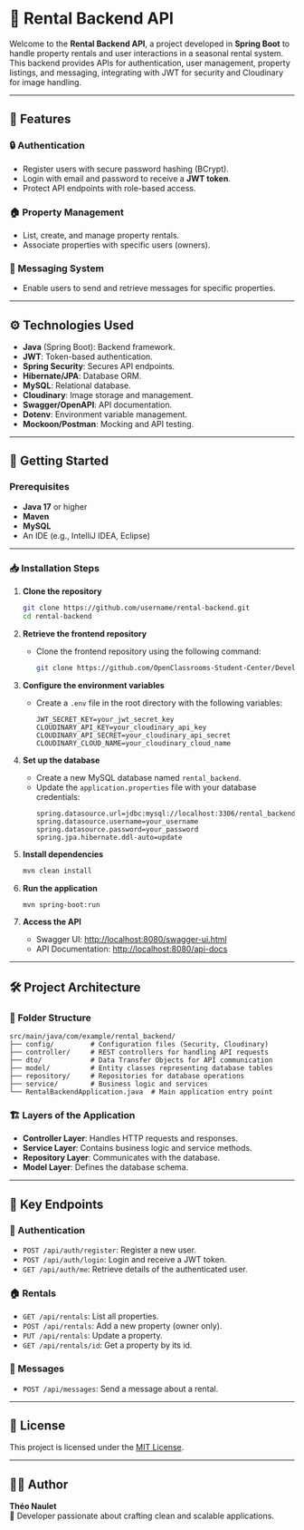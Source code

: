 
# 🏡 Rental Backend API

Welcome to the **Rental Backend API**, a project developed in **Spring Boot** to handle property rentals and user interactions in a seasonal rental system. This backend provides APIs for authentication, user management, property listings, and messaging, integrating with JWT for security and Cloudinary for image handling.

---

## 📝 Features

### 🔒 Authentication
- Register users with secure password hashing (BCrypt).
- Login with email and password to receive a **JWT token**.
- Protect API endpoints with role-based access.

### 🏠 Property Management
- List, create, and manage property rentals.
- Associate properties with specific users (owners).

### 💬 Messaging System
- Enable users to send and retrieve messages for specific properties.

---

## ⚙️ Technologies Used

- **Java** (Spring Boot): Backend framework.
- **JWT**: Token-based authentication.
- **Spring Security**: Secures API endpoints.
- **Hibernate/JPA**: Database ORM.
- **MySQL**: Relational database.
- **Cloudinary**: Image storage and management.
- **Swagger/OpenAPI**: API documentation.
- **Dotenv**: Environment variable management.
- **Mockoon/Postman**: Mocking and API testing.

---

## 🚀 Getting Started

### Prerequisites
- **Java 17** or higher
- **Maven**
- **MySQL**
- An IDE (e.g., IntelliJ IDEA, Eclipse)

---

### 📥 Installation Steps

1. **Clone the repository**
   ```bash
   git clone https://github.com/username/rental-backend.git
   cd rental-backend
   ```

2. **Retrieve the frontend repository**
   - Clone the frontend repository using the following command:
     ```bash
     git clone https://github.com/OpenClassrooms-Student-Center/Developpez-le-back-end-en-utilisant-Java-et-Spring.git
     ```

3. **Configure the environment variables**
   - Create a `.env` file in the root directory with the following variables:
     ```
     JWT_SECRET_KEY=your_jwt_secret_key
     CLOUDINARY_API_KEY=your_cloudinary_api_key
     CLOUDINARY_API_SECRET=your_cloudinary_api_secret
     CLOUDINARY_CLOUD_NAME=your_cloudinary_cloud_name
     ```

4. **Set up the database**
   - Create a new MySQL database named `rental_backend`.
   - Update the `application.properties` file with your database credentials:
     ```properties
     spring.datasource.url=jdbc:mysql://localhost:3306/rental_backend
     spring.datasource.username=your_username
     spring.datasource.password=your_password
     spring.jpa.hibernate.ddl-auto=update
     ```

5. **Install dependencies**
   ```bash
   mvn clean install
   ```

6. **Run the application**
   ```bash
   mvn spring-boot:run
   ```

7. **Access the API**
   - Swagger UI: [http://localhost:8080/swagger-ui.html](http://localhost:8080/swagger-ui.html)
   - API Documentation: [http://localhost:8080/api-docs](http://localhost:8080/api-docs)

---

## 🛠️ Project Architecture

### 📂 Folder Structure
```
src/main/java/com/example/rental_backend/
├── config/         # Configuration files (Security, Cloudinary)
├── controller/     # REST controllers for handling API requests
├── dto/            # Data Transfer Objects for API communication
├── model/          # Entity classes representing database tables
├── repository/     # Repositories for database operations
├── service/        # Business logic and services
└── RentalBackendApplication.java  # Main application entry point
```

### 🏗️ Layers of the Application
- **Controller Layer**: Handles HTTP requests and responses.
- **Service Layer**: Contains business logic and service methods.
- **Repository Layer**: Communicates with the database.
- **Model Layer**: Defines the database schema.

---

## 🌟 Key Endpoints

### 🔑 Authentication
- `POST /api/auth/register`: Register a new user.
- `POST /api/auth/login`: Login and receive a JWT token.
- `GET /api/auth/me`: Retrieve details of the authenticated user.

### 🏠 Rentals
- `GET /api/rentals`: List all properties.
- `POST /api/rentals`: Add a new property (owner only).
- `PUT /api/rentals`: Update a property.
- `GET /api/rentals/id`: Get a property by its id.

### 💬 Messages
- `POST /api/messages`: Send a message about a rental.

---

## 📜 License

This project is licensed under the [MIT License](LICENSE).

---

## 👨‍💻 Author

**Théo Naulet**  
🎯 Developer passionate about crafting clean and scalable applications.  
